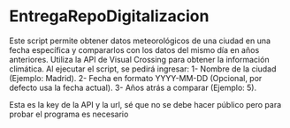 # EntregaRepoDigitalizacion

Este script permite obtener datos meteorológicos de una ciudad en una fecha específica y compararlos con los datos del mismo día en años anteriores. Utiliza la API de Visual Crossing para obtener la información climática.
Al ejecutar el script, se pedirá ingresar:
1- Nombre de la ciudad (Ejemplo: Madrid).
2- Fecha en formato YYYY-MM-DD (Opcional, por defecto usa la fecha actual).
3- Años atrás a comparar (Ejemplo: 5).




Esta es la key de la API y la url, sé que no se debe hacer público pero para probar el programa es necesario


